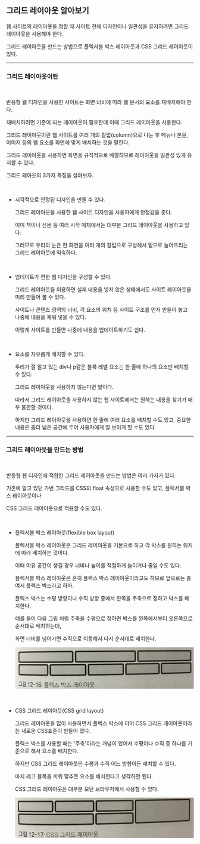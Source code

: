 ## 그리드 레이아웃 알아보기

웹 사이트의 레이아웃을 정할 때 사이트 전체 디자인이나 일관성을 유지하려면 그리드 레이아웃을 사용해야 한다.

그리드 레이아웃을 만드는 방법으로 플렉서블 박스 레이아웃과 CSS 그리드 레이아웃이 있다.

***
### 그리드 레이아웃이란

<br>

반응형 웹 디자인을 사용한 사이트는 화면 너비에 따라 웹 문서의 요소를 재배치해야 한다.

재배치하려면 기준이 되는 레이아웃이 필요한데 이때 그리드 레이아웃을 사용한다.

그리드 레이아웃이란 웹 사이트를 여러 개의 칼럽(column)으로 나눈 후 메뉴나 본문, 이미지 등의 웹 요소를 화면에 맞게 배치하는 것을 말한다.

그리드 레이아웃을 사용하면 화면을 규칙적으로 배열하므로 레이아웃을 일관성 있게 유지할 수 있다.

그리드 레아웃의 3가지 특징을 살펴보자.


<br>


- 시각적으로 안정된 디자인을 만들 수 있다.
    
    그리드 레이아웃을 사용한 웹 사이트 디자인을 사용자에게 안정감을 준다.

    이미 책이나 신문 등 여러 시작 매체에서는 대부분 그리드 레이아웃을 사용하고 있다.

    그러므로 우리의 눈은 한 화면을 여러 개의 칼럽으로 구성해서 밑으로 늘어뜨리는 그리드 레이아웃에 익숙하다.


<br>


- 업데이트가 편한 웹 디자인을 구성할 수 있다.

    그리드 레이아웃을 이용하면 실제 내용을 넣지 않은 상태에서도 사이트 레이아웃을 미리 만들어 볼 수 있다.

    사이트나 콘텐츠 영역의 너비, 각 요소의 위치 등 사이트 구조를 먼저 만들어 놓고 나중에 내용을 채워 넣을 수 있다.

    이렇게 사이트를 만들면 나중에 내용을 업데이트하기도 쉽다.


<br>


- 요소를 자유롭게 배치할 수 있다.

    우리가 잘 알고 있는 div나 p같은 블록 레벨 요소는 한 줄에 하나의 요소만 배치할 수 있다.

    그리드 레이아웃을 사용하지 않는다면 말이다.

    따라서 그리드 레이아웃을 사용하지 않는 웹 사이트에서는 원하는 내용을 찾기가 매우 불편할 것이다.

    하지만 그리드 레이아웃을 사용하면 한 줄에 여러 요소를 배치할 수도 있고, 중요한 내용은 좀더 넓은 공간에 두어 사용자에게 잘 보이게 할 수도 있다.

***
### 그리드 레이아웃을 만드는 방법

<br>

반응형 웹 디자인에 적합한 그리드 레이아웃을 만드는 방법은 여러 가지가 있다.

기존에 알고 있던 가번 그리드를 CSS의 float 속성으로 사용할 수도 있고, 플렉서블 박스 레이아웃이나

CSS 그리드 레이아웃으로 적용할 수도 있다.


<br>


- 플렉서블 박스 레이아웃(flexible box layout)

    플렉서블 박스 레이아웃은 그리드 레이아웃을 기본으로 하고 각 박스를 원하는 위치에 따라 배치하는 것이다.

    이때 여유 공간이 생길 경우 너비나 높이를 적절하게 늘이거나 줄일 수도 있다.

    플렉서블 박스 레이아웃은 흔히 플렉스 박스 레이아웃이라고도 하므로 앞으로는 줄여서 플렉스 박스라고 하자.

    플렉스 박스는 수평 방향이나 수직 방향 중에서 한쪽을 주축으로 정하고 박스를 배치한다.

    예를 들어 다음 그림 처럼 주축을 수평으로 정하면 박스를 왼쪽에서부터 오른쪽으로 순서대로 배치하는데, 
    
    화면 너비를 넘어가면 수직으로 이동해서 다시 순서대로 배치한다.

    <img src='./img/css33.jpg'>

<br>

- CSS 그리드 레이아웃(CSS grid layout)

    그리드 레이아웃을 많이 사용하면서 플렉스 박스에 이어 CSS 그리드 레이아웃이라는 새로운 CSS표준이 만들어 졌다.

    플렉스 박스를 사용할 때는 '주축'이라는 개념이 있어서 수평이나 수직 중 하나를 기준으로 해서 요소를 배치한다.

    하지만 CSS 그리드 레이아웃은 수평과 수직 어느 방향이든 배치할 수 있다.

    마치 레고 블록을 끼워 맞추듯 요소를 배치한다고 생각하면 된다.

    CSS 그리드 레이아웃은 대부분 모던 브라우저에서 사용할 수 있다.

    <img src='./img/css34.jpg'>